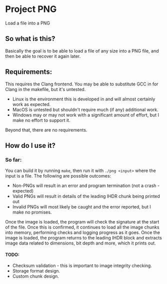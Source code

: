 # Project PNG
Load a file into a PNG

## So what is this?
Basically the goal is to be able to load a file of any size into a PNG file, and then be able to recover it again later.
## Requirements:
This requires the Clang frontend. You may be able to substitute GCC in for Clang in the makefile, but it's untested.
* Linux is the environment this is developed in and will almost certainly work as expected.
* MacOS is untested but shouldn't require much (if any) additional work. 
* Windows may or may not work with a significant amount of effort, but I make no effort to support it. 

Beyond that, there are no requirements.

## How do I use it?
### So far:
You can build it by running `make`, then run it with `./png <input>` where the input is a file.
The following are possible outcomes:
* Non-PNGs will result in an error and program termination (not a crash - expected)
* Valid PNGs will result in details of the leading IHDR chunk being printed out
* Invalid PNGs will most likely be caught and the error reported, but I make no promises.

Once the image is loaded, the program will check the signature at the start of the file. Once this is confirmed, it continues to load all the image chunks into memory, performing checks and logging progress as it goes. Once the image is loaded, the program returns to the leading IHDR block and extracts image data related to dimensions, bit depth and more, which it prints out.

#### TODO:
* Checksum validation - this is important to image integrity checking.
* Storage format design.
* Custom chunk design.
